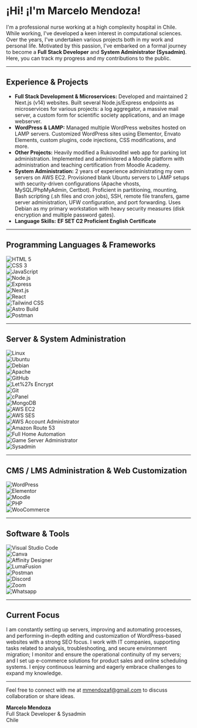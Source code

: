 # ¡Hi! ¡I'm Marcelo Mendoza!

I'm a professional nurse working at a high complexity hospital in Chile. While working, I've developed a keen interest in computational sciences. Over the years, I've undertaken various projects both in my work and personal life. Motivated by this passion, I've embarked on a formal journey to become a **Full Stack Developer** and **System Administrator (Sysadmin)**. Here, you can track my progress and my contributions to the public.

---

## Experience & Projects

- **Full Stack Development & Microservices:** Developed and maintained 2 Next.js (v14) websites. Built several Node.js/Express endpoints as microservices for various projects: a log aggregator, a massive mail server, a custom form for scientific society applications, and an image webserver.
- **WordPress & LAMP:** Managed multiple WordPress websites hosted on LAMP servers. Customized WordPress sites using Elementor, Envato Elements, custom plugins, code injections, CSS modifications, and more.
- **Other Projects:** Heavily modified a Rukovoditel web app for parking lot administration. Implemented and administered a Moodle platform with administration and teaching certification from Moodle Academy.
- **System Administration:** 2 years of experience administrating my own servers on AWS EC2. Provisioned blank Ubuntu servers to LAMP setups with security-driven configurations (Apache vhosts, MySQL/PhpMyAdmin, Certbot). Proficient in partitioning, mounting, Bash scripting (.sh files and cron jobs), SSH, remote file transfers, game server administration, UFW configuration, and port forwarding. Uses Debian as my primary workstation with heavy security measures (disk encryption and multiple password gates).
- **Language Skills:** **EF SET C2 Proficient English Certificate**

---

## Programming Languages & Frameworks

![HTML 5](https://img.shields.io/badge/HTML5-%20-%23E34F26?style=for-the-badge&logo=html5&logoColor=%23E34F26&labelColor=%231c2128)  
![CSS 3](https://img.shields.io/badge/CSS3-%20-%231572B6?style=for-the-badge&logo=css3&logoColor=%231572B6&labelColor=%231c2128)  
![JavaScript](https://img.shields.io/badge/JavaScript-%20-%23F7DF1E?style=for-the-badge&logo=javascript&logoColor=%23F7DF1E&labelColor=%231c2128)  
![Node.js](https://img.shields.io/badge/Node.js-%20-%2343853D?style=for-the-badge&logo=node.js&logoColor=%2343853D&labelColor=%231c2128)  
![Express](https://img.shields.io/badge/Express-%20-%23000000?style=for-the-badge&logo=express&logoColor=%23000000&labelColor=%231c2128)  
![Next.js](https://img.shields.io/badge/Next.js-%20-%23000000?style=for-the-badge&logo=next.js&logoColor=%23000000&labelColor=%231c2128)  
![React](https://img.shields.io/badge/React-%20-%2361DAFB?style=for-the-badge&logo=react&logoColor=%2361DAFB&labelColor=%231c2128)  
![Tailwind CSS](https://img.shields.io/badge/Tailwind%20CSS-%20-%2306B6D4?style=for-the-badge&logo=tailwind-css&logoColor=%2306B6D4&labelColor=%231c2128)  
![Astro Build](https://img.shields.io/badge/Astro%20Build-%20-%23000000?style=for-the-badge&logo=astro&logoColor=%23000000&labelColor=%231c2128)  
![Postman](https://img.shields.io/badge/Postman-%20-%23FF6C37?style=for-the-badge&logo=postman&logoColor=%23FF6C37&labelColor=%231c2128)

---

## Server & System Administration

![Linux](https://img.shields.io/badge/Linux-%20-%23FCC624?style=for-the-badge&logo=linux&logoColor=%23FCC624&labelColor=%231c2128)  
![Ubuntu](https://img.shields.io/badge/Ubuntu-%20-%23E95420?style=for-the-badge&logo=ubuntu&logoColor=%23E95420&labelColor=%231c2128)  
![Debian](https://img.shields.io/badge/Debian-%20-%23D70A53?style=for-the-badge&logo=debian&logoColor=%23D70A53&labelColor=%231c2128)  
![Apache](https://img.shields.io/badge/Apache-%20-%23D22128?style=for-the-badge&logo=apache&logoColor=%23D22128&labelColor=%231c2128)  
![GitHub](https://img.shields.io/badge/GitHub-%20-%23181717?style=for-the-badge&logo=github&logoColor=%23181717&labelColor=%231c2128)  
![Let%27s Encrypt](https://img.shields.io/badge/Let%27s%20Encrypt-%20-%23003A70?style=for-the-badge&logo=letsencrypt&logoColor=%23003A70&labelColor=%231c2128)  
![Git](https://img.shields.io/badge/Git-%20-%23F05032?style=for-the-badge&logo=git&logoColor=%23F05032&labelColor=%231c2128)  
![cPanel](https://img.shields.io/badge/cPanel-%20-%23FF6C2C?style=for-the-badge&logo=cpanel&logoColor=%23FF6C2C&labelColor=%231c2128)  
![MongoDB](https://img.shields.io/badge/MongoDB-%20-%2347A248?style=for-the-badge&logo=mongodb&logoColor=%2347A248&labelColor=%231c2128)  
![AWS EC2](https://img.shields.io/badge/AWS%20EC2-%20-%23FF9900?style=for-the-badge&logo=amazonec2&logoColor=%23FF9900&labelColor=%231c2128)  
![AWS SES](https://img.shields.io/badge/AWS%20SES-%20-%23FF9900?style=for-the-badge&logo=amazonses&logoColor=%23FF9900&labelColor=%231c2128)  
![AWS Account Administrator](https://img.shields.io/badge/AWS%20Admin-%20-%23FF9900?style=for-the-badge&logo=amazonaws&logoColor=%23FF9900&labelColor=%231c2128)  
![Amazon Route 53](https://img.shields.io/badge/Route%2053-AWS-%231BABD7?style=for-the-badge&logo=amazonroute53&logoColor=%231BABD7&labelColor=%231c2128)  
![Full Home Automation](https://img.shields.io/badge/Home%20Automation-%20-%235A6AB1?style=for-the-badge&logo=googlehome&logoColor=%235A6AB1&labelColor=%231c2128)  
![Game Server Administrator](https://img.shields.io/badge/Game%20Server-%20Admin-%23000000?style=for-the-badge&logo=games&logoColor=%23000000&labelColor=%231c2128)  
![Sysadmin](https://img.shields.io/badge/Sysadmin-%20-%23000000?style=for-the-badge&logo=linux&logoColor=%23000000&labelColor=%231c2128)

---

## CMS / LMS Administration & Web Customization

![WordPress](https://img.shields.io/badge/WordPress-%20-%2321759B?style=for-the-badge&logo=wordpress&logoColor=%2321759B&labelColor=%231c2128)  
![Elementor](https://img.shields.io/badge/Elementor-%20-%237A65C1?style=for-the-badge&logo=elementor&logoColor=%237A65C1&labelColor=%231c2128)  
![Moodle](https://img.shields.io/badge/Moodle-%20-%23f7634d?style=for-the-badge&logo=moodle&logoColor=%2321759B&labelColor=%231c2128)  
![PHP](https://img.shields.io/badge/PHP-%20-%23777BB4?style=for-the-badge&logo=php&logoColor=%23777BB4&labelColor=%231c2128)  
![WooCommerce](https://img.shields.io/badge/WooCommerce-%20-%2300599C?style=for-the-badge&logo=woocommerce&logoColor=%23fff&labelColor=%231c2128)

---

## Software & Tools

![Visual Studio Code](https://img.shields.io/badge/Visual%20Studio%20Code-%20-%23007ACC?style=for-the-badge&logo=visualstudiocode&logoColor=%23007ACC&labelColor=%231c2128)  
![Canva](https://img.shields.io/badge/Canva-%20-%2300C4CC?style=for-the-badge&logo=canva&logoColor=%2300C4CC&labelColor=%231c2128)  
![Affinity Designer](https://img.shields.io/badge/Affinity%20Designer-%20-%231B72BE?style=for-the-badge&logo=affinitydesigner&logoColor=%231B72BE&labelColor=%231c2128)  
![LumaFusion](https://img.shields.io/badge/LumaFusion-%20-%2319164a?style=for-the-badge&logo=loom&logoColor=%2319164a&labelColor=%231c2128)  
![Postman](https://img.shields.io/badge/Postman-%20-%23FF6C37?style=for-the-badge&logo=postman&logoColor=%23FF6C37&labelColor=%231c2128)  
![Discord](https://img.shields.io/badge/Discord-%20-%235865F2?style=for-the-badge&logo=discord&logoColor=%235865F2&labelColor=%231c2128)  
![Zoom](https://img.shields.io/badge/Zoom-%20-%232D8CFF?style=for-the-badge&logo=zoom&logoColor=%232D8CFF&labelColor=%231c2128)  
![Whatsapp](https://img.shields.io/badge/Whatsapp-%20-%2325D366?style=for-the-badge&logo=whatsapp&logoColor=%2325D366&labelColor=%231c2128)

---

## Current Focus

I am constantly setting up servers, improving and automating processes, and performing in-depth editing and customization of WordPress-based websites with a strong SEO focus. I work with IT companies, supporting tasks related to analysis, troubleshooting, and secure environment migration; I monitor and ensure the operational continuity of my servers; and I set up e-commerce solutions for product sales and online scheduling systems. I enjoy continuous learning and eagerly embrace challenges to expand my knowledge.

---

Feel free to connect with me at [mmendozaf@gmail.com](mailto:mmendozaf@gmail.com) to discuss collaboration or share ideas.

**Marcelo Mendoza**  
Full Stack Developer & Sysadmin  
Chile
